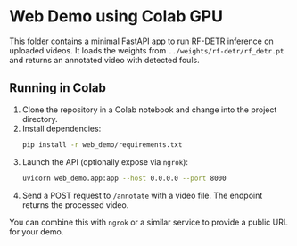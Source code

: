# Web Demo using Colab GPU

This folder contains a minimal FastAPI app to run RF-DETR inference on uploaded videos. It loads the weights from `../weights/rf-detr/rf_detr.pt` and returns an annotated video with detected fouls.

## Running in Colab

1. Clone the repository in a Colab notebook and change into the project directory.
2. Install dependencies:
   ```bash
   pip install -r web_demo/requirements.txt
   ```
3. Launch the API (optionally expose via `ngrok`):
   ```bash
   uvicorn web_demo.app:app --host 0.0.0.0 --port 8000
   ```
4. Send a POST request to `/annotate` with a video file. The endpoint returns the processed video.

You can combine this with `ngrok` or a similar service to provide a public URL for your demo.
